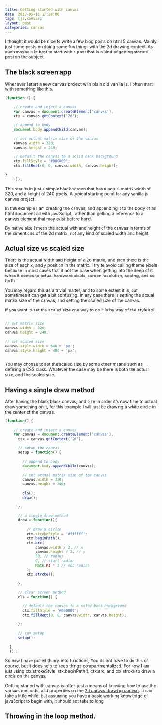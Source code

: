 ```yaml
---
title: Getting started with canvas
date: 2017-05-11 17:28:00
tags: [js,canvas]
layout: post
categories: canvas
---
```


I thought it would be nice to write a few blog posts on html 5 canvas. Mainly just some posts on doing some fun things with the 2d drawing context. As such maybe it is best to start with a post that is a kind of getting started post on the subject.

<!-- more -->

## The black screen app

Whenever I start a new canvas project with plain old vanilla js, I often start with something like this.

```js
(function () {
 
    // create and inject a canvas
    var canvas = document.createElement('canvas'),
    ctx = canvas.getContext('2d');
 
    // append to body
    document.body.appendChild(canvas);
 
    // set actual matrix size of the canvas
    canvas.width = 320;
    canvas.height = 240;
 
    // default the canvas to a solid back background
    ctx.fillStyle = '#000000';
    ctx.fillRect(0, 0, canvas.width, canvas.height);
 
}
    ());
```

This results in just a simple black screen that has a actual matrix width of 320, and a height of 240 pixels. A typical starting point for any vanilla js canvas project.

In this example I am creating the canvas, and appending it to the body of an html document all with javaScript, rather than getting a reference to a canvas element that may exist before hand.

By native size I mean the actual with and height of the canvas in terms of the dimentions of the 2d matrix, not any kind of scaled width and height.

## Actual size vs scaled size

There is the actual width and height of a 2d matrix, and then there is the size of each x, and y position in the matrix. I try to avoid calling theme pixels because in most cases that it not the case when getting into the deep of it when it comes to actual hardware pixels, screen resolution, scaling, and so forth.

You may regard this as a trivial matter, and to some extent it is, but sometimes it can get a bit confusing. In any case there is setting the actual matrix size of the canvas, and setting the scaled size of the canvas.

If you want to set the scaled size one way to do it is by way of the style api.
```js
 
// set matrix size
canvas.width = 320;
canvas.height = 240;
 
// set scaled size
canvas.style.width = 640 + 'px';
canvas.style.height = 480 + 'px';
 
```

You may choose to set the scaled size by some other means such as defining a CSS class. Whatever the case may be there is both the actual size, and the scaled size.

## Having a single draw method

After having the blank black canvas, and size in order it's now time to actual draw something on it, for this example I will just be drawing a white circle in the center of the canvas.

```js
(function() {
 
    // create and inject a canvas
    var canvas = document.createElement('canvas'),
      ctx = canvas.getContext('2d'),
 
      // setup the canvas
      setup = function() {
 
        // append to body
        document.body.appendChild(canvas);
 
        // set actual matrix size of the canvas
        canvas.width = 320;
        canvas.height = 240;
 
        cls();
        draw();
 
      },
 
      // a single draw method
      draw = function(){
      
          // draw a cirlce
          ctx.strokeStyle = '#ffffff';
          ctx.beginPath();
          ctx.arc(
              canvas.width / 2, // x
              canvas.height / 2, // y
              50, // radius
              0, // start radian
              Math.PI * 2 // end radian
          );
          ctx.stroke();
      
      },
 
      // clear screen method
      cls = function() {
 
        // default the canvas to a solid back background
        ctx.fillStyle = '#000000';
        ctx.fillRect(0, 0, canvas.width, canvas.height);
 
      };
 
      // run setup
      setup();
 
  }
  ());
```

So now I have pulled things into functions, You do not have to do this of course, but it does help to keep things compartmentalized. For now I am just using [ctx.strokeStyle](https://developer.mozilla.org/en-US/docs/Web/API/CanvasRenderingContext2D/strokeStyle), [ctx.beginPath()](https://developer.mozilla.org/en-US/docs/Web/API/CanvasRenderingContext2D/beginPath), [ctx.arc](https://developer.mozilla.org/en-US/docs/Web/API/CanvasRenderingContext2D/arc), and [ctx.stroke](https://developer.mozilla.org/en-US/docs/Web/API/CanvasRenderingContext2D/stroke) to draw a circle on the canvas.

Getting started with canvas is often just a means of knowing how to use the various methods, and properties on the [2d canvas drawing context](https://developer.mozilla.org/en-US/docs/Web/API/CanvasRenderingContext2D). It can take a little while, but assuming you have a basic working knowledge of javaScript to begin with, it should not take to long.

## Throwing in the loop method.